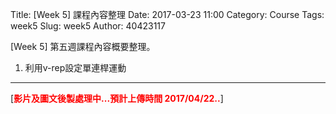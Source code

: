 Title: [Week 5] 課程內容整理
Date: 2017-03-23 11:00
Category: Course
Tags: week5
Slug: week5
Author: 40423117


[Week 5] 第五週課程內容概要整理。

1. 利用v-rep設定單連桿運動

<!-- PELICAN_END_SUMMARY -->

<hr/>

[<b><font color="#FF0000">影片及圖文後製處理中...預計上傳時間 2017/04/22..</font></b>]